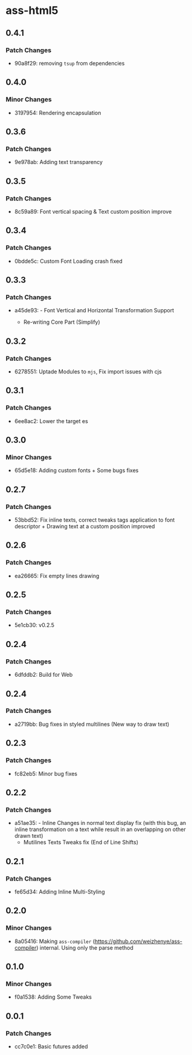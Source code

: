 # ass-html5

## 0.4.1

### Patch Changes

- 90a8f29: removing `tsup` from dependencies

## 0.4.0

### Minor Changes

- 3197954: Rendering encapsulation

## 0.3.6

### Patch Changes

- 9e978ab: Adding text transparency

## 0.3.5

### Patch Changes

- 8c59a89: Font vertical spacing & Text custom position improve

## 0.3.4

### Patch Changes

- 0bdde5c: Custom Font Loading crash fixed

## 0.3.3

### Patch Changes

- a45de93: - Font Vertical and Horizontal Transformation Support

  - Re-writing Core Part (Simplify)

## 0.3.2

### Patch Changes

- 6278551: Uptade Modules to `mjs`, Fix import issues with cjs

## 0.3.1

### Patch Changes

- 6ee8ac2: Lower the target es

## 0.3.0

### Minor Changes

- 65d5e18: Adding custom fonts + Some bugs fixes

## 0.2.7

### Patch Changes

- 53bbd52: Fix inline texts, correct tweaks tags application to font descriptor + Drawing text at a custom position improved

## 0.2.6

### Patch Changes

- ea26665: Fix empty lines drawing

## 0.2.5

### Patch Changes

- 5e1cb30: v0.2.5

## 0.2.4

### Patch Changes

- 6dfddb2: Build for Web

## 0.2.4

### Patch Changes

- a2719bb: Bug fixes in styled multilines (New way to draw text)

## 0.2.3

### Patch Changes

- fc82eb5: Minor bug fixes

## 0.2.2

### Patch Changes

- a51ae35: - Inline Changes in normal text display fix (with this bug, an inline transformation on a text while result in an overlapping on other drawn text)
  - Mutilines Texts Tweaks fix (End of Line Shifts)

## 0.2.1

### Patch Changes

- fe65d34: Adding Inline Multi-Styling

## 0.2.0

### Minor Changes

- 8a05416: Making `ass-compiler` (https://github.com/weizhenye/ass-compiler) internal. Using only the parse method

## 0.1.0

### Minor Changes

- f0a1538: Adding Some Tweaks

## 0.0.1

### Patch Changes

- cc7c0e1: Basic futures added
